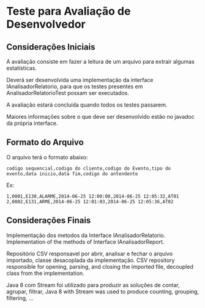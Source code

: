 Teste para Avaliação de Desenvolvedor
======================

## Considerações Iniciais

A avaliação consiste em fazer a leitura de um arquivo para extrair algumas estatísticas.

Deverá ser desenvolvida uma implementação da interface IAnalisadorRelatorio, para que os testes presentes em AnalisadorRelatorioTest possam ser executados.

A avaliação estará concluída quando todos os testes passarem.

Maiores informações sobre o que deve ser desenvolvido estão no javadoc da própria interface.

## Formato do Arquivo

O arquivo terá o formato abaixo:

```
codigo sequencial,codigo do cliente,codigo do Evento,tipo do evento,data inicio,data fim,codigo do antendente
```

Ex:

```
1,0001,E130,ALARME,2014-06-25 12:00:00,2014-06-25 12:05:32,AT01
2,0002,E131,ARME,2014-06-25 12:01:03,2014-06-25 12:05:36,AT02
```

## Considerações Finais

Implementação dos metodos da Interface IAnalisadorRelatorio.
Implementation of the methods of Interface IAnalisadorReport.

Repositório CSV responsavel por abrir, analisar e fechar o arquivo importado, classe desacoplada da implementação.
CSV repository responsible for opening, parsing, and closing the imported file, decoupled class from the implementation.

Java 8 com Stream foi utilizado para produzir as soluções de contar, agrupar, filtrar, 
Java 8 with Stream was used to produce counting, grouping, filtering, ...

